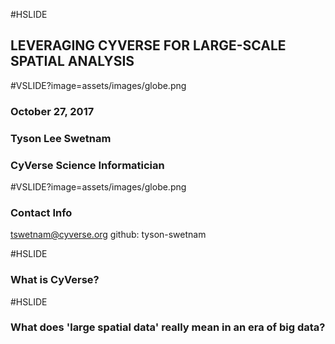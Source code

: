 #HSLIDE

## LEVERAGING CYVERSE FOR LARGE-SCALE SPATIAL ANALYSIS

#VSLIDE?image=assets/images/globe.png

### October 27, 2017
### Tyson Lee Swetnam
### CyVerse Science Informatician

#VSLIDE?image=assets/images/globe.png

### Contact Info

tswetnam@cyverse.org
github: tyson-swetnam

#HSLIDE

### What is CyVerse?

#HSLIDE

### What does 'large spatial data' really mean in an era of big data?

